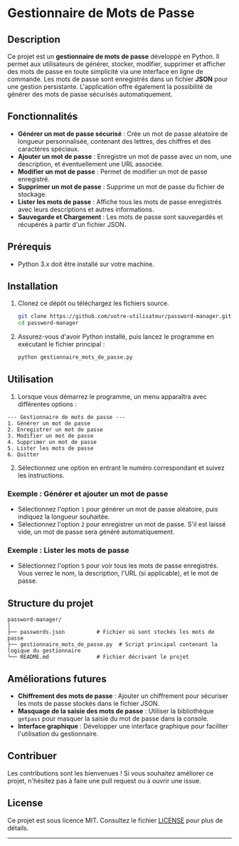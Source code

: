 # Gestionnaire de Mots de Passe

## Description

Ce projet est un **gestionnaire de mots de passe** développé en Python. Il permet aux utilisateurs de générer, stocker, modifier, supprimer et afficher des mots de passe en toute simplicité via une interface en ligne de commande. Les mots de passe sont enregistrés dans un fichier **JSON** pour une gestion persistante. L'application offre également la possibilité de générer des mots de passe sécurisés automatiquement.

## Fonctionnalités

- **Générer un mot de passe sécurisé** : Crée un mot de passe aléatoire de longueur personnalisée, contenant des lettres, des chiffres et des caractères spéciaux.
- **Ajouter un mot de passe** : Enregistre un mot de passe avec un nom, une description, et éventuellement une URL associée.
- **Modifier un mot de passe** : Permet de modifier un mot de passe enregistré.
- **Supprimer un mot de passe** : Supprime un mot de passe du fichier de stockage.
- **Lister les mots de passe** : Affiche tous les mots de passe enregistrés avec leurs descriptions et autres informations.
- **Sauvegarde et Chargement** : Les mots de passe sont sauvegardés et récupérés à partir d'un fichier JSON.

## Prérequis

- Python 3.x doit être installé sur votre machine.
  
## Installation

1. Clonez ce dépôt ou téléchargez les fichiers source.

   ```bash
   git clone https://github.com/votre-utilisateur/password-manager.git
   cd password-manager
   ```

2. Assurez-vous d'avoir Python installé, puis lancez le programme en exécutant le fichier principal :

   ```bash
   python gestionnaire_mots_de_passe.py
   ```

## Utilisation

1. Lorsque vous démarrez le programme, un menu apparaîtra avec différentes options :

```
--- Gestionnaire de mots de passe ---
1. Générer un mot de passe
2. Enregistrer un mot de passe
3. Modifier un mot de passe
4. Supprimer un mot de passe
5. Lister les mots de passe
6. Quitter
```

2. Sélectionnez une option en entrant le numéro correspondant et suivez les instructions.

### Exemple : Générer et ajouter un mot de passe

- Sélectionnez l'option `1` pour générer un mot de passe aléatoire, puis indiquez la longueur souhaitée.
- Sélectionnez l'option `2` pour enregistrer un mot de passe. S'il est laissé vide, un mot de passe sera généré automatiquement.

### Exemple : Lister les mots de passe

- Sélectionnez l'option `5` pour voir tous les mots de passe enregistrés. Vous verrez le nom, la description, l'URL (si applicable), et le mot de passe.

## Structure du projet

```
password-manager/
│
├── passwords.json          # Fichier où sont stockés les mots de passe
├── gestionnaire_mots_de_passe.py  # Script principal contenant la logique du gestionnaire
└── README.md               # Fichier décrivant le projet
```

## Améliorations futures

- **Chiffrement des mots de passe** : Ajouter un chiffrement pour sécuriser les mots de passe stockés dans le fichier JSON.
- **Masquage de la saisie des mots de passe** : Utiliser la bibliothèque `getpass` pour masquer la saisie du mot de passe dans la console.
- **Interface graphique** : Développer une interface graphique pour faciliter l'utilisation du gestionnaire.
  
## Contribuer

Les contributions sont les bienvenues ! Si vous souhaitez améliorer ce projet, n'hésitez pas à faire une pull request ou à ouvrir une issue.

## License

Ce projet est sous licence MIT. Consultez le fichier [LICENSE](LICENSE) pour plus de détails.

---
